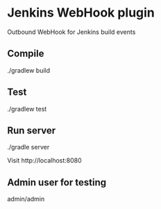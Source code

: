# Jenkins WebHook plugin

Outbound WebHook for Jenkins build events


## Compile

./gradlew build


## Test

./gradlew test


## Run server

./gradle server

Visit http://localhost:8080


## Admin user for testing

admin/admin
